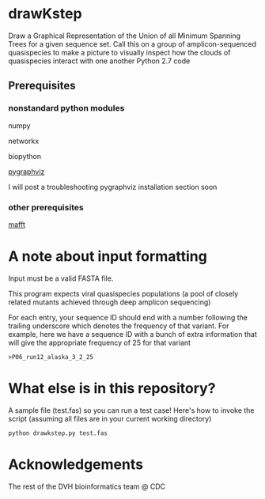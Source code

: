 # drawKstep 
Draw a Graphical Representation of the Union of all Minimum Spanning Trees for a given sequence set.
Call this on a group of amplicon-sequenced quasispecies to make a picture to visually inspect how the clouds of quasispecies interact with one another
Python 2.7 code

## Prerequisites

### nonstandard python modules

numpy

networkx

biopython

[pygraphviz](https://pypi.org/project/pygraphviz/)

I will post a troubleshooting pygraphviz installation section soon

### other prerequisites

[mafft](http://mafft.cbrc.jp/alignment/software)

# A note about input formatting
Input must be a valid FASTA file.

This program expects viral quasispecies populations (a pool of closely related mutants achieved through deep amplicon sequencing)

For each entry, your sequence ID should end with a number following the trailing underscore which denotes the frequency of that variant. For example, here we have a sequence ID with a bunch of extra information that will give the appropriate frequency of 25 for that variant

```
>P06_run12_alaska_3_2_25
```
# What else is in this repository?
A sample file (test.fas) so you can run a test case! Here's how to invoke the script (assuming all files are in your current working directory)

```
python drawkstep.py test.fas
```

# Acknowledgements
The rest of the DVH bioinformatics team @ CDC